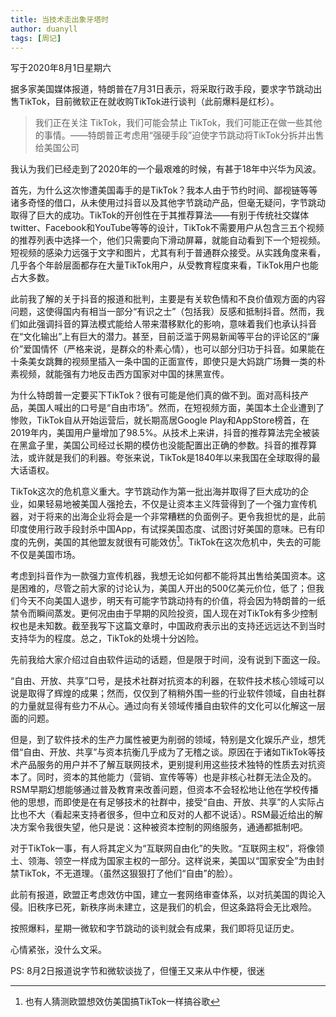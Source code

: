 ```yaml
---
title: 当技术走出象牙塔时
author: duanyll
tags: [周记]
---
```


写于2020年8月1日星期六

据多家美国媒体报道，特朗普在7月31日表示，将采取行政手段，要求字节跳动出售TikTok，目前微软正在就收购TikTok进行谈判（此前爆料是红杉）。

>   我们正在关注 TikTok，我们可能会禁止
>   TikTok，我们可能正在做一些其他的事情。——特朗普正考虑用“强硬手段”迫使字节跳动将TikTok分拆并出售给美国公司

我认为我们已经走到了2020年的一个最艰难的时候，有甚于18年中兴华为风波。

首先，为什么这次惨遭美国毒手的是TikTok？我本人由于节约时间、鄙视链等等诸多奇怪的借口，从未使用过抖音以及其他字节跳动产品，但毫无疑问，字节跳动取得了巨大的成功。TikTok的开创性在于其推荐算法——有别于传统社交媒体twitter、Facebook和YouTube等等的设计，TikTok不需要用户从包含三五个视频的推荐列表中选择一个，他们只需要向下滑动屏幕，就能自动看到下一个短视频。短视频的感染力远强于文字和图片，尤其有利于普通群众接受。从实践角度来看，几乎各个年龄层面都存在大量TikTok用户，从受教育程度来看，TikTok用户也能占大多数。

此前我了解的关于抖音的报道和批判，主要是有关软色情和不良价值观方面的内容问题，这使得国内有相当一部分“有识之士”（包括我）反感和抵制抖音。然而，我们如此强调抖音的算法模式能给人带来潜移默化的影响，意味着我们也承认抖音在“文化输出”上有巨大的潜力。甚至，目前泛滥于网易新闻等平台的评论区的“廉价”爱国情怀（严格来说，是群众的朴素心情），也可以部分归功于抖音。如果能在十条美女跳舞的视频里插入一条中国的正面宣传，即使只是大妈跳广场舞一类的朴素视频，就能强有力地反击西方国家对中国的抹黑宣传。

为什么特朗普一定要买下TikTok？很有可能是他们真的做不到。面对高科技产品，美国人喊出的口号是“自由市场”。然而，在短视频方面，美国本土企业遭到了惨败，TikTok自从开始运营后，就长期高居Google
Play和AppStore榜首，在2019年内，美国用户量增加了98.5%。从技术上来讲，抖音的推荐算法完全被装在黑盒子里，美国公司经过长期的模仿也没能配置出正确的参数。抖音的推荐算法，或许就是我们的利器。夸张来说，TikTok是1840年以来我国在全球取得的最大话语权。

TikTok这次的危机意义重大。字节跳动作为第一批出海并取得了巨大成功的企业，如果轻易地被美国人强抢去，不仅是让资本主义阵营得到了一个强力宣传机器，对于将来的出海企业将会是一个非常糟糕的负面例子。更令我担忧的是，此前印度使用行政手段封杀中国App，有试探美国态度、试图讨好美国的意味。已有印度的先例，美国的其他盟友就很有可能效仿[^1]。TikTok在这次危机中，失去的可能不仅是美国市场。

[^1]: 也有人猜测欧盟想效仿美国搞TikTok一样搞谷歌

考虑到抖音作为一款强力宣传机器，我想无论如何都不能将其出售给美国资本。这是困难的，尽管之前大家的讨论认为，美国人开出的500亿美元价位，低了；但我们今天不向美国人退步，明天有可能字节跳动持有的价值，将会因为特朗普的一纸禁令而瞬间蒸发。更何况由由于早期的风险投资，国人现在对TikTok有多少控制权也是未知数。截至我写下这篇文章时，中国政府表示出的支持还远远达不到当时支持华为的程度。总之，TikTok的处境十分凶险。

先前我给大家介绍过自由软件运动的话题，但是限于时间，没有说到下面这一段。

“自由、开放、共享”口号，是技术社群对抗资本的利器，在软件技术核心领域可以说是取得了辉煌的成果；然而，仅仅到了稍稍外围一些的行业软件领域，自由社群的力量就显得有些力不从心。通过向有关领域传播自由软件的文化可以化解这一层面的问题。

但是，到了软件技术的生产力属性被更为削弱的领域，特别是文化娱乐产业，想凭借“自由、开放、共享”与资本抗衡几乎成为了无稽之谈。原因在于诸如TikTok等技术产品服务的用户并不了解互联网技术，更别提利用这些技术独特的性质去对抗资本了。同时，资本的其他能力（营销、宣传等等）也是非核心社群无法企及的。RSM早期幻想能够通过普及教育来改善问题，但资本不会轻松地让他在学校传播他的思想，而即使是在有足够技术的社群中，接受“自由、开放、共享”的人实际占比也不大（看起来支持者很多，但中立和反对的人都不说话）。RSM最近给出的解决方案令我很失望，他只是说：这种被资本控制的网络服务，通通都抵制吧。

对于TikTok一事，有人将其定义为“互联网自由化”的失败。“互联网主权”，将像领土、领海、领空一样成为国家主权的一部分。这样说来，美国以“国家安全”为由封禁TikTok，不无道理。（虽然这狠狠打了他们“自由”的脸）。

此前有报道，欧盟正考虑效仿中国，建立一套网络审查体系，以对抗美国的舆论入侵。旧秩序已死，新秩序尚未建立，这是我们的机会，但这条路将会无比艰险。

按照爆料，星期一微软和字节跳动的谈判就会有成果，我们即将见证历史。

心情紧张，没什么文采。

PS: 8月2日报道说字节和微软谈拢了，但懂王又来从中作梗，很迷
